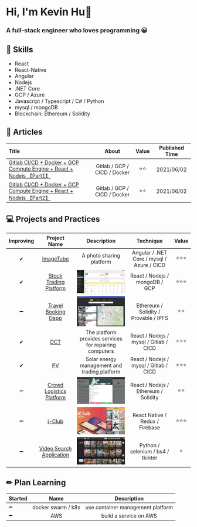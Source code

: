 # Hi, I'm Kevin Hu👋

### A full-stack engineer who loves programming 😀

## 🐻 Skills

- React
- React-Native
- Angular
- Nodejs
- .NET Core
- GCP / Azure
- Javascript / Typescript / C# / Python
- mysql / mongoDB
- Blockchain: Ethereum / Solidity

## 📖 Articles

| Title                                                                                |            About             | Value | Published Time |
| :----------------------------------------------------------------------------------- | :--------------------------: | :---: | :------------: |
| <a href="">Gitlab CI/CD + Docker + GCP Compute Engine + React + Nodejs 【Part1】</a> | Gitlab / GCP / CICD / Docker | ⭐⭐  |   2021/06/02   |
| <a href="">Gitlab CI/CD + Docker + GCP Compute Engine + React + Nodejs 【Part2】</a> | Gitlab / GCP / CICD / Docker | ⭐⭐  |   2021/06/02   |

## 💻 Projects and Practices

| Improving |                          Project Name                          |                                                 Description                                                  |                 Technique                  | Value  |
| :-------: | :------------------------------------------------------------: | :----------------------------------------------------------------------------------------------------------: | :----------------------------------------: | :----: |
|     ✔     |  <a href="https://imagetube.azurewebsites.net/">ImageTube</a>  |                                           A photo sharing platform                                           | Angular / .NET Core / mysql / Azure / CICD | ⭐⭐⭐ |
|     ✔     | <a href="http://dock.nchustock.ga/">Stock Trading Platform</a> |   <img src="https://github.com/hongwei0417/hongwei0417/blob/main/stock-trading.png" alt="😅" width="200"/>   |       React / Nodejs / mongoDB / GCP       | ⭐⭐⭐ |
|    ➖     |              <a href="#">Travel Booking Dapp</a>               |   <img src="https://github.com/hongwei0417/hongwei0417/blob/main/hotel-booking.png" alt="😅" width="200"/>   |   Ethereum / Solidity / Provable / IPFS    |  ⭐⭐  |
|     ✔     |                      <a href="#">DCT</a>                       |                            The platform provides services for repairing computers                            |   React / Nodejs / mysql / Gitlab / CICD   | ⭐⭐⭐ |
|     ✔     |                       <a href="#">PV</a>                       |                                 Solar energy management and trading platform                                 |   React / Nodejs / mysql / Gitlab / CICD   | ⭐⭐⭐ |
|    ➖     |            <a href="#">Crowd Logistics Platform</a>            | <img src="https://github.com/hongwei0417/hongwei0417/blob/main/crowd-ogistics%20.png" alt="😅" width="200"/> |    React / Nodejs / Ethereum / Solidity    |  ⭐⭐  |
|    ➖     |                     <a href="#">i-Club</a>                     |      <img src="https://github.com/hongwei0417/hongwei0417/blob/main/clubApp.png" alt="😅" width="200"/>      |      React Native / Redux / Firebase       | ⭐⭐⭐ |
|    ➖     |            <a href="#">Video Search Application</a>            |   <img src="https://github.com/hongwei0417/hongwei0417/blob/main/video-crawler.png" alt="😅" width="200"/>   |     Python / selenium / bs4 / tkinter      |   ⭐   |

## ✏ Plan Learning

| Started |        Name        |            Description            |
| ------- | :----------------: | :-------------------------------: |
| ➖      | docker swarm / k8s | use container management platform |
| ➖      |        AWS         |      build a service on AWS       |

